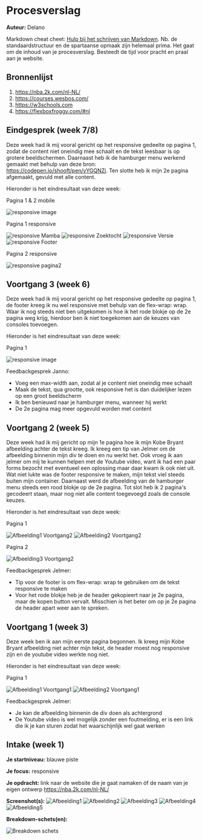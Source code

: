 # Procesverslag
**Auteur:** Delano

Markdown cheat cheet: [Hulp bij het schrijven van Markdown](https://github.com/adam-p/markdown-here/wiki/Markdown-Cheatsheet). Nb. de standaardstructuur en de spartaanse opmaak zijn helemaal prima. Het gaat om de inhoud van je procesverslag. Besteedt de tijd voor pracht en praal aan je website.



## Bronnenlijst
1. https://nba.2k.com/nl-NL/
2. https://courses.wesbos.com/
3. https://w3schools.com
4. https://flexboxfroggy.com/#nl



## Eindgesprek (week 7/8)

Deze week had ik mij vooral gericht op het responsive gedeelte op pagina 1, zodat de content niet oneindig mee schaalt en de tekst leesbaar is op grotere beeldschermen. Daarnaast heb ik de hamburger menu werkend gemaakt met behulp van deze bron: https://codepen.io/shooft/pen/vYGQNZj. Ten slotte heb ik mijn 2e pagina afgemaakt, gevuld met alle content.

Hieronder is het eindresultaat van deze week:

Pagina 1 & 2 mobile

![responsive image](images/Schermopname_Voortgang7.gif)

Pagina 1 responsive

![responsive Mamba](images/Responsive_Mamba.gif)
![responsive Zoektocht](images/Responsive_Zoektocht.gif)
![responsive Versie](images/Responsive_Versie.gif)
![responsive Footer](images/Responsive_Footer.gif)

Pagina 2 responsive

![responsive pagina2](images/Responsive_Pagina2.gif)

## Voortgang 3 (week 6)

Deze week had ik mij vooral gericht op het responsive gedeelte op pagina 1, de footer kreeg ik nu wel responsive met behulp van de flex-wrap: wrap.
Waar ik nog steeds niet ben uitgekomen is hoe ik het rode blokje op de 2e pagina weg krijg, hierdoor ben ik niet toegekomen aan de keuzes van consoles toevoegen. 

Hieronder is het eindresultaat van deze week:

Pagina 1

![responsive image](images/responsive_2k21.gif)

Feedbackgesprek Janno:

- Voeg een max-width aan, zodat al je content niet oneindig mee schaalt
- Maak de tekst, qua grootte, ook responsive het is dan duidelijker lezen op een groot beeldscherm
- Ik ben benieuwd naar je hamburger menu, wanneer hij werkt
- De 2e pagina mag meer opgevuld worden met content



## Voortgang 2 (week 5)
Deze week had ik mij gericht op mijn 1e pagina hoe ik mijn Kobe Bryant afbeelding achter de tekst kreeg. Ik kreeg een tip van Jelmer om de afbeelding binnenin mijn div te doen en nu werkt het. Ook vroeg ik aan jelmer om mij te kunnen helpen met de Youtube video, want ik had een paar forms bezocht met eventueel een oplossing maar daar kwam ik ook niet uit. Wat niet lukte was de footer responsive te maken, mijn tekst viel steeds buiten mijn container. Daarnaast werd de afbeelding van de hamburger menu steeds een rood blokje op de 2e pagina. Tot slot heb ik 2 pagina's gecodeert staan, maar nog niet alle content toegevoegd zoals de console keuzes.

Hieronder is het eindresultaat van deze week:

Pagina 1

![Afbeelding1 Voortgang2](images/Voortgang2.png)
![Afbeelding2 Voortgang2](images/Voortgang2_2.png)

Pagina 2

![Afbeelding3 Voortgang2](images/Voortgang2_3.png)

Feedbackgesprek Jelmer:

- Tip voor de footer is om flex-wrap: wrap te gebruiken om de tekst responsive te maken
- Voor het rode blokje heb je de header gekopieert naar je 2e pagina, maar de kopen button vervalt. Misschien is het beter om op je 2e pagina de header apart weer aan te spreken.



## Voortgang 1 (week 3)
Deze week ben ik aan mijn eerste pagina begonnen. Ik kreeg mijn Kobe Bryant afbeelding niet achter mijn tekst, de header moest nog responsive zijn en de youtube video werkte nog niet.

Hieronder is het eindresultaat van deze week:

Pagina 1

![Afbeelding1 Voortgang1](images/Voortgang1.png)
![Afbeelding2 Voortgang1](images/Voortgang1_2.png)

Feedbackgesprek Jelmer:

- Je kan de afbeelding binnenin de div doen als achtergrond
- De Youtube video is wel mogelijk zonder een foutmelding, er is een link die ik je kan sturen zodat het waarschijnlijk wel gaat werken



## Intake (week 1)

**Je startniveau:** blauwe piste

**Je focus:** responsive

**Je opdracht:** link naar de website die je gaat namaken óf de naam van je eigen ontwerp 
https://nba.2k.com/nl-NL/

**Screenshot(s):**
![Afbeelding1](images/Afbeelding1.png)
![Afbeelding2](images/Afbeelding2.png)
![Afbeelding3](images/Afbeelding3.png)
![Afbeelding4](images/Afbeelding4.png)
![Afbeelding5](images/Afbeelding5.png)


**Breakdown-schets(en):**

![Breakdown schets](images/Breakdown.jpg) 
